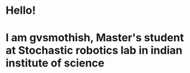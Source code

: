# Hello!
# I am gvsmothish, Master's student at Stochastic robotics lab in indian institute of science 
